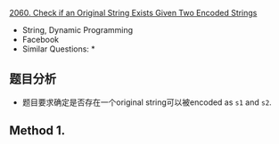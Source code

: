 [2060. Check if an Original String Exists Given Two Encoded Strings](https://leetcode.com/problems/check-if-an-original-string-exists-given-two-encoded-strings/description/)

* String, Dynamic Programming
* Facebook
* Similar Questions:
  * 


## 题目分析
* 题目要求确定是否存在一个original string可以被encoded as `s1` and `s2`.


## Method 1.
```java

```
